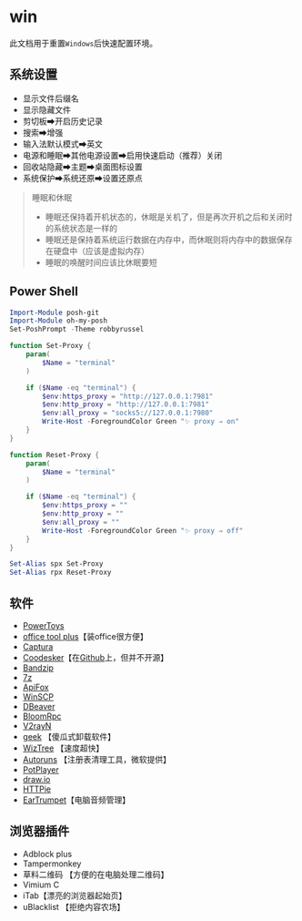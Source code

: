 # win

此文档用于重置`Windows`后快速配置环境。

## 系统设置

- 显示文件后缀名
- 显示隐藏文件
- 剪切板➡开启历史记录
- 搜索➡增强
- 输入法默认模式➡英文
- 电源和睡眠➡其他电源设置➡启用快速启动（推荐）关闭
- 回收站隐藏➡主题➡桌面图标设置
- 系统保护➡系统还原➡设置还原点

> 睡眠和休眠
>
> - 睡眠还保持着开机状态的，休眠是关机了，但是再次开机之后和关闭时的系统状态是一样的
> - 睡眠还是保持着系统运行数据在内存中，而休眠则将内存中的数据保存在硬盘中（应该是虚拟内存）
> - 睡眠的唤醒时间应该比休眠要短

## Power Shell

```powershell
Import-Module posh-git
Import-Module oh-my-posh
Set-PoshPrompt -Theme robbyrussel

function Set-Proxy {
    param(
        $Name = "terminal"
    )

    if ($Name -eq "terminal") {
        $env:https_proxy = "http://127.0.0.1:7981"
        $env:http_proxy = "http://127.0.0.1:7981"
        $env:all_proxy = "socks5://127.0.0.1:7980"
        Write-Host -ForegroundColor Green "✨ proxy ⇒ on"
    }
}

function Reset-Proxy {
    param(
        $Name = "terminal"
    )

    if ($Name -eq "terminal") {
        $env:https_proxy = ""
        $env:http_proxy = ""
        $env:all_proxy = ""
        Write-Host -ForegroundColor Green "✨ proxy ⇒ off"
    }
}

Set-Alias spx Set-Proxy
Set-Alias rpx Reset-Proxy
```

## 软件

- [PowerToys](https://docs.microsoft.com/zh-cn/windows/powertoys/)
- [office tool plus](https://otp.landian.vip/zh-cn/)【装office很方便】
- [Captura](https://github.com/MathewSachin/Captura)
- [Coodesker](https://www.coodesker.com/)【在[Github](https://github.com/coodesker/coodesker-desktop)上，但并不开源】
- [Bandzip](http://www.bandisoft.com/)
- [7z](https://www.7-zip.org/)
- [ApiFox](https://www.apifox.cn/)
- [WinSCP](https://winscp.net/eng/docs/lang:chs)
- [DBeaver](https://dbeaver.io/)
- [BloomRpc](https://github.com/bloomrpc/bloomrpc)
- [V2rayN](https://github.com/2dust/v2rayN/releases)
- [geek](https://geekuninstaller.com/) 【傻瓜式卸载软件】
- [WizTree](https://www.diskanalyzer.com/download) 【速度超快】
- [Autoruns](https://learn.microsoft.com/en-us/sysinternals/downloads/autoruns) 【注册表清理工具，微软提供】
- [PotPlayer](https://potplayer.daum.net/?lang=zh_CN)
- [draw.io](https://app.diagrams.net/)
- [HTTPie](https://httpie.io/)
- [EarTrumpet](https://eartrumpet.app/)【电脑音频管理】

## 浏览器插件

- Adblock plus
- Tampermonkey
- 草料二维码 【方便的在电脑处理二维码】
- Vimium C
- iTab【漂亮的浏览器起始页】
- uBlacklist 【拒绝内容农场】
